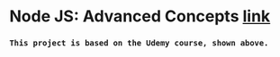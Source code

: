 #  Node JS: Advanced Concepts [link](https://www.udemy.com/course/advanced-node-for-developers/)

### `This project is based on the Udemy course, shown above.`

